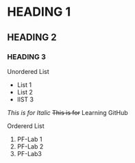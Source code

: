 # HEADING 1
## HEADING 2
### HEADING 3
Unordered List
<br/>
- List 1
- List 2
- lIST 3
  
_This is for Italic_
~~This is for~~
Learning GitHub

Ordererd List
<br/>
1. PF-Lab 1
2. PF-Lab 2
3. PF-Lab3


  
